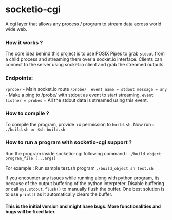 # socketio-cgi
A cgi layer that allows any process / program to stream data across world wide web.


### How it works ?
The core idea behind this project is to use POSIX Pipes to grab `stdout` from a child process and streaming them over a socket.io interface.
Clients can connect to the server using socket.io client and grab the streamed outputs.

### Endpoints:

`/probe/` - Main socket.io route
`/probe/  event name = stdout message = any` - Make a ping to /probe/ with stdout as event to start streaming.
`event listner = probes` = All the stdout data is streamed using this event.

### How to compile ?

To compile the program, provide +x permission to `build.sh`. Now run :
`./build.sh or $sh build.sh`

### How to run a program with socketio-cgi support ?
Run the program inside socketio-cgi following command : 
`./build_object program_file [...args]`

For example : Run sample test.sh program
`./build_object sh test.sh`

If you encounter any issues while running along with python program, its because of the output buffering of the python interpteter.
Disable buffering or call `sys.stdout.flush()` to manually flush the buffer. One best solution is to use `print()` as it automatically
clears the buffer.

#### This is the initial version and might have bugs. More functionalities and bugs will be fixed later.
